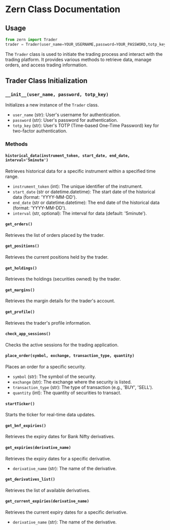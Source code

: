 # Zern Class Documentation


## Usage

```python
from zern import Trader
trader = Trader(user_name=YOUR_USERNAME,password=YOUR_PASSWORD,totp_key=YOUR_TOTP_KEY)
```

The `Trader` class is used to initiate the trading process and interact with the trading platform. It provides various methods to retrieve data, manage orders, and access trading information.

## Trader Class Initialization

### `__init__(user_name, password, totp_key)`

Initializes a new instance of the `Trader` class.

- `user_name` (str): User's username for authentication.
- `password` (str): User's password for authentication.
- `totp_key` (str): User's TOTP (Time-based One-Time Password) key for two-factor authentication.

### Methods

#### `historical_data(instrument_token, start_date, end_date, interval='5minute')`

Retrieves historical data for a specific instrument within a specified time range.

- `instrument_token` (int): The unique identifier of the instrument.
- `start_date` (str or datetime.datetime): The start date of the historical data (format: 'YYYY-MM-DD').
- `end_date` (str or datetime.datetime): The end date of the historical data (format: 'YYYY-MM-DD').
- `interval` (str, optional): The interval for data (default: '5minute').

#### `get_orders()`

Retrieves the list of orders placed by the trader.

#### `get_positions()`

Retrieves the current positions held by the trader.

#### `get_holdings()`

Retrieves the holdings (securities owned) by the trader.

#### `get_margins()`

Retrieves the margin details for the trader's account.

#### `get_profile()`

Retrieves the trader's profile information.

#### `check_app_sessions()`

Checks the active sessions for the trading application.

#### `place_order(symbol, exchange, transaction_type, quantity)`

Places an order for a specific security.

- `symbol` (str): The symbol of the security.
- `exchange` (str): The exchange where the security is listed.
- `transaction_type` (str): The type of transaction (e.g., 'BUY', 'SELL').
- `quantity` (int): The quantity of securities to transact.

#### `startTicker()`

Starts the ticker for real-time data updates.

#### `get_bnf_expiries()`

Retrieves the expiry dates for Bank Nifty derivatives.

#### `get_expiries(derivative_name)`

Retrieves the expiry dates for a specific derivative.

- `derivative_name` (str): The name of the derivative.

#### `get_derivatives_list()`

Retrieves the list of available derivatives.

#### `get_current_expiries(derivative_name)`

Retrieves the current expiry dates for a specific derivative.

- `derivative_name` (str): The name of the derivative.

